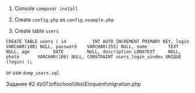 1. Console `composer install`

2. Create `config.php` as `config.example.php`

3. Create table `users`

`CREATE TABLE users
 (
   id          INT AUTO_INCREMENT
     PRIMARY KEY,
   login       VARCHAR(100) NULL,
   password    VARCHAR(255) NULL,
   name        TEXT         NULL,
   age         DATE         NULL,
   description LONGTEXT     NULL,
   photo       VARCHAR(100) NULL,
   CONSTRAINT users_login_uindex
   UNIQUE (login)
 );
`

or use `dump_users.sql`

Задание #2
dz07.loftschool\libs\Eloquent\migration.php